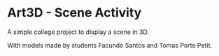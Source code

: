 # Art3D - Scene Activity

A simple college project to display a scene in 3D.

With models made by students Facundo Santos and Tomas Porte Petit.
